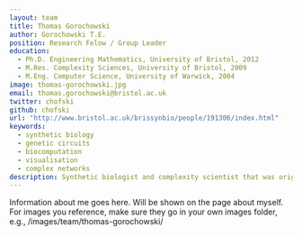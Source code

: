 ```yaml
---
layout: team
title: Thomas Gorochowski
author: Gorochowski T.E.
position: Research Felow / Group Leader
education:
  - Ph.D. Engineering Mathematics, University of Bristol, 2012
  - M.Res. Complexity Sciences, University of Bristol, 2009
  - M.Eng. Computer Science, University of Warwick, 2004
image: thomas-gorochowski.jpg
email: thomas.gorochowski@bristol.ac.uk
twitter: chofski
github: chofski
url: "http://www.bristol.ac.uk/brissynbio/people/191306/index.html"
keywords:
  - synthetic biology
  - genetic circuits
  - biocomputation
  - visualisation
  - complex networks
description: Synthetic biologist and complexity scientist that was originally trained in computer science. Attempting to develop efficient architectures for cellular information processing using biologically derived parts and principles.
---
```

Information about me goes here. Will be shown on the page about myself. For images you reference, make sure they go in your own images folder, e.g., /images/team/thomas-gorochowski/